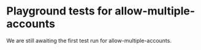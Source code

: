 # Playground tests for allow-multiple-accounts
We are still awaiting the first test run for allow-multiple-accounts.
